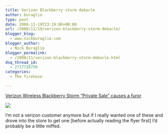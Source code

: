 ```yaml
---
title: Verizon Blackberry storm debacle
author: buraglio
type: post
date: 2008-11-19T23:19:00+00:00
url: /2008/11/19/verizon-blackberry-storm-debacle/
blogger_blog:
  - www.nickburaglio.com
blogger_author:
  - Nick Buraglio
blogger_permalink:
  - /2008/11/verizon-blackberry-storm-debacle.html
dsq_thread_id:
  - 2717726750
categories:
  - The firehose

---
```

[Verizon Wireless Blackberry Storm “Private Sale” causes a furor][1]

![][2]

I&#8217;m not a verizon customer anymore but if I really wanted one of these and drove into the store to get one [before actually reading the flyer first] I&#8217;d probably be a little miffed.

 [1]: http://www.boygeniusreport.com/2008/11/18/verizon-wireless-private-sale-causes-a-furor/
 [2]: http://www.boygeniusreport.com/wp-content/uploads/verizoninvite.jpg